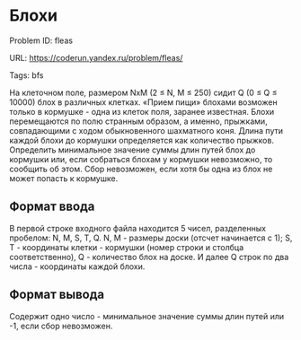 # Блохи

Problem ID: fleas

URL: https://coderun.yandex.ru/problem/fleas/

Tags: bfs

На клеточном поле, размером NxM (2 $\le$ N, M $\le$ 250) сидит Q (0 $\le$ Q $\le$ 10000) блох в различных клетках. «Прием пищи» блохами возможен только в кормушке - одна из клеток поля, заранее известная. Блохи перемещаются по полю странным образом, а именно, прыжками, совпадающими с ходом обыкновенного шахматного коня. Длина пути каждой блохи до кормушки определяется как количество прыжков. Определить минимальное значение суммы длин путей блох до кормушки или, если собраться блохам у кормушки невозможно, то сообщить об этом. Сбор невозможен, если хотя бы одна из блох не может попасть к кормушке.


## Формат ввода

В первой строке входного файла находится 5 чисел, разделенных пробелом: N, M, S, T, Q. N, M - размеры доски (отсчет начинается с 1); S, T - координаты клетки - кормушки (номер строки и столбца соответственно), Q - количество блох на доске. И далее Q строк по два числа - координаты каждой блохи.


## Формат вывода

Содержит одно число - минимальное значение суммы длин путей или -1, если сбор невозможен.

